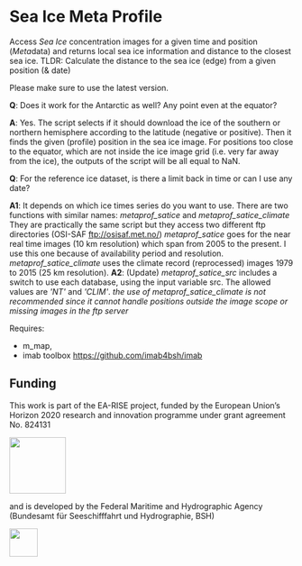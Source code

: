 # Sea Ice Meta Profile
Access *Sea Ice* concentration images for a given time and position (*Meta*data) and returns local sea ice information and distance to the closest sea ice.
TLDR: Calculate the distance to the sea ice (edge) from a given position (&amp; date)

Please make sure to use the latest version.

**Q**: Does it work for the Antarctic as well? Any point even at the equator?

**A**: Yes. The script selects if it should download the ice of the southern or northern hemisphere according to the latitude (negative or positive). Then it finds the given (profile) position in the sea ice image. For positions too close to the equator, which are not inside the ice image grid (i.e. very far away from the ice), the outputs of the script will be all equal to NaN.

**Q**: For the reference ice dataset, is there a limit back in time or can I use any date?

**A1**: It depends on which ice times series do you want to use. There are two functions with similar names: *metaprof_satice* and *metaprof_satice_climate*
They are practically the same script but they access two different ftp directories (OSI-SAF ftp://osisaf.met.no/)
*metaprof_satice* goes for the near real time images (10 km resolution) which span from 2005 to the present. I use this one because of availability period and resolution.
*metaprof_satice_climate* uses the climate record (reprocessed) images 1979 to 2015 (25 km resolution).
**A2**: (Update) *metaprof_satice_src* includes a switch to use each database, using the input variable src. The allowed values are *'NT'* and *'CLIM'*.
*the use of metaprof_satice_climate is not recommended since it cannot handle positions outside the image scope or missing images in the ftp server*

Requires:
- m_map,
- imab toolbox https://github.com/imab4bsh/imab

## Funding

This work is part of the EA-RISE project, funded by the European Union’s Horizon 2020 research and innovation programme under grant agreement No. 824131

<img src="https://www.euro-argo.eu/var/storage/images/_aliases/fullsize/medias-ifremer/medias-euro_argo/logos/euro-argo-rise-logo/1688041-1-eng-GB/Euro-argo-RISE-logo.png" width="100" />

and is developed by the Federal Maritime and Hydrographic Agency (Bundesamt für Seeschifffahrt und Hydrographie, BSH) 

<img src="https://www.bsh.de/SiteGlobals/Frontend/Images/logo.png?__blob=normal&v=9" width="50" />

